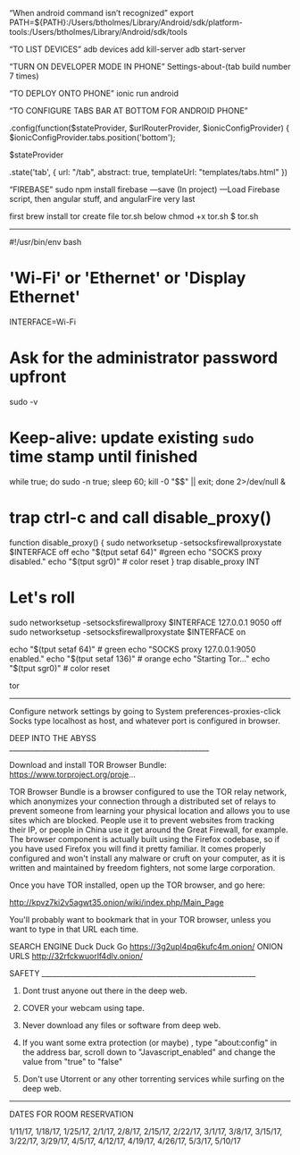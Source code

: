 “When android command isn’t recognized” 
export PATH=${PATH}:/Users/btholmes/Library/Android/sdk/platform-tools:/Users/btholmes/Library/Android/sdk/tools

“TO LIST DEVICES” 
adb devices 
add kill-server
adb start-server

“TURN ON DEVELOPER MODE IN PHONE” 
Settings-about-(tab build number 7 times) 

“TO DEPLOY ONTO PHONE” 
ionic run android 

“TO CONFIGURE TABS BAR AT BOTTOM FOR ANDROID PHONE” 

.config(function($stateProvider, $urlRouterProvider, $ionicConfigProvider) { 
$ionicConfigProvider.tabs.position('bottom'); 

$stateProvider

.state('tab', {
url: "/tab",
abstract: true,
templateUrl: "templates/tabs.html"
})


“FIREBASE” 
sudo npm install firebase —save (In project)
—Load Firebase script, then angular stuff, and angularFire very last


first brew install tor
create file tor.sh below
chmod +x tor.sh 
$ tor.sh
________________________________________________________________________________
#!/usr/bin/env bash

# 'Wi-Fi' or 'Ethernet' or 'Display Ethernet'
INTERFACE=Wi-Fi

# Ask for the administrator password upfront
sudo -v

# Keep-alive: update existing `sudo` time stamp until finished
while true; do sudo -n true; sleep 60; kill -0 "$$" || exit; done 2>/dev/null &

# trap ctrl-c and call disable_proxy()
function disable_proxy() {
sudo networksetup -setsocksfirewallproxystate $INTERFACE off
echo "$(tput setaf 64)" #green
echo "SOCKS proxy disabled."
echo "$(tput sgr0)" # color reset
}
trap disable_proxy INT

# Let's roll
sudo networksetup -setsocksfirewallproxy $INTERFACE 127.0.0.1 9050 off
sudo networksetup -setsocksfirewallproxystate $INTERFACE on

echo "$(tput setaf 64)" # green
echo "SOCKS proxy 127.0.0.1:9050 enabled."
echo "$(tput setaf 136)" # orange
echo "Starting Tor..."
echo "$(tput sgr0)" # color reset

tor

________________________________________________________

Configure network settings by going to System preferences-proxies-click Socks type 
localhost as host, and whatever port is configured in browser. 

DEEP INTO THE ABYSS ________________________________________________________

Download and install TOR Browser Bundle: https://www.torproject.org/proje...

TOR Browser Bundle is a browser configured to use the TOR relay network, which anonymizes your connection through a distributed set of relays to prevent someone from learning your physical location and allows you to use sites which are blocked.  People use it to prevent websites from tracking their IP, or people in China use it get around the Great Firewall, for example.  The browser component is actually built using the Firefox codebase, so if you have used Firefox you will find it pretty familiar.  It comes properly configured and won't install any malware or cruft on your computer, as it is written and maintained by freedom fighters, not some large corporation.

Once you have TOR installed, open up the TOR browser, and go here:

http://kpvz7ki2v5agwt35.onion/wiki/index.php/Main_Page

You'll probably want to bookmark that in your TOR browser, unless you want to type in that URL each time.

SEARCH ENGINE 
Duck Duck Go
https://3g2upl4pq6kufc4m.onion/
ONION URLS
http://32rfckwuorlf4dlv.onion/

SAFETY ____________________________________________________________

1. Dont trust anyone out there in the deep web.

2. COVER your webcam using tape.

3. Never download any files or software from deep web.

4. If you want some extra protection (or maybe) , type "about:config" in the address bar, scroll down to "Javascript_enabled" and change the value from "true" to "false"

5. Don't use Utorrent or any other torrenting services while surfing on the deep web.

_____________________________________________________________________________________

DATES FOR ROOM RESERVATION

1/11/17, 1/18/17, 1/25/17, 2/1/17, 2/8/17, 2/15/17, 2/22/17, 3/1/17, 3/8/17, 3/15/17, 3/22/17, 3/29/17, 4/5/17, 4/12/17, 4/19/17, 4/26/17, 5/3/17, 5/10/17         
